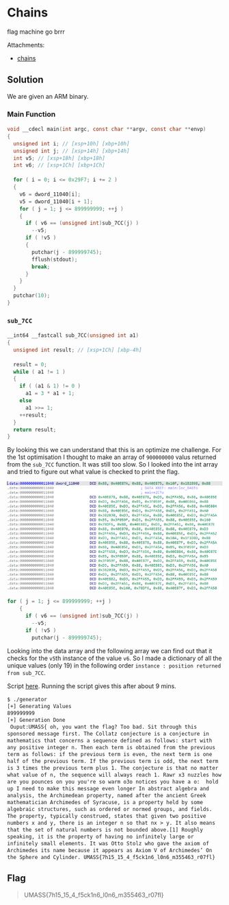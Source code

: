 # Chains

flag machine go brrr

Attachments:
* [chains](./chains)

## Solution
We are given an ARM binary.

### Main Function
```c
void __cdecl main(int argc, const char **argv, const char **envp)
{
  unsigned int i; // [xsp+10h] [xbp+10h]
  unsigned int j; // [xsp+14h] [xbp+14h]
  int v5; // [xsp+18h] [xbp+18h]
  int v6; // [xsp+1Ch] [xbp+1Ch]

  for ( i = 0; i <= 0x29F7; i += 2 )
  {
    v6 = dword_11040[i];
    v5 = dword_11040[i + 1];
    for ( j = 1; j <= 899999999; ++j )
    {
      if ( v6 == (unsigned int)sub_7CC(j) )
        --v5;
      if ( !v5 )
      {
        putchar(j - 899999745);
        fflush(stdout);
        break;
      }
    }
  }
  putchar(10);
}
```
### `sub_7CC`
```c
__int64 __fastcall sub_7CC(unsigned int a1)
{
  unsigned int result; // [xsp+1Ch] [xbp-4h]

  result = 0;
  while ( a1 != 1 )
  {
    if ( (a1 & 1) != 0 )
      a1 = 3 * a1 + 1;
    else
      a1 >>= 1;
    ++result;
  }
  return result;
}
```
By looking this we can understand that this is an optimize me challenge. For the 1st optimisation I thought to make an array of `900000000` valus returned from the `sub_7CC` function. It was still too slow. So I looked into the int array and tried to figure out what value is checked to print the flag.

<p align="center"><img src="data.png"></p>

```c
for ( j = 1; j <= 899999999; ++j )
    {
      if ( v6 == (unsigned int)sub_7CC(j) )
        --v5;
      if ( !v5 )
      	putchar(j - 899999745);
```
Looking into the data array and the following array we can find out that it checks for the `v5`th instance of the value `v6`. So I made a dictionary of all the unique values (only 19) in the following order `instance : position returned from sub_7CC`.

Script [here](./gen.c). Running the script gives this after about 9 mins.
```
$ ./generator
[+] Generating Values
899999999
[+] Generation Done
 Ouput:UMASS{ oh, you want the flag? Too bad. Sit through this sponsored message first. The Collatz conjecture is a conjecture in mathematics that concerns a sequence defined as follows: start with any positive integer n. Then each term is obtained from the previous term as follows: if the previous term is even, the next term is one half of the previous term. If the previous term is odd, the next term is 3 times the previous term plus 1. The conjecture is that no matter what value of n, the sequence will always reach 1. Rawr x3 nuzzles how are you pounces on you you're so warm o3o notices you have a o:  hold up I need to make this message even longer In abstract algebra and analysis, the Archimedean property, named after the ancient Greek mathematician Archimedes of Syracuse, is a property held by some algebraic structures, such as ordered or normed groups, and fields. The property, typically construed, states that given two positive numbers x and y, there is an integer n so that nx > y. It also means that the set of natural numbers is not bounded above.[1] Roughly speaking, it is the property of having no infinitely large or infinitely small elements. It was Otto Stolz who gave the axiom of Archimedes its name because it appears as Axiom V of Archimedes’ On the Sphere and Cylinder. UMASS{7h15_15_4_f5ck1n6_l0n6_m355463_r07fl}
 ```

## Flag
> UMASS{7h15_15_4_f5ck1n6_l0n6_m355463_r07fl}
